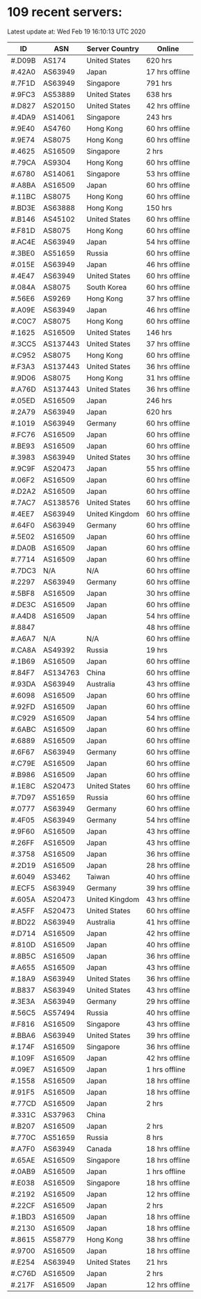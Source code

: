 # 109 recent servers:

Latest update at: Wed Feb 19 16:10:13 UTC 2020

| ID | ASN | Server Country | Online |
| -- | --- | -------------- | ------ |
| #.D09B | AS174 | United States | 620 hrs |
| #.42A0 | AS63949 | Japan | 17 hrs offline |
| #.7F1D | AS63949 | Singapore | 791 hrs |
| #.9FC3 | AS53889 | United States | 638 hrs |
| #.D827 | AS20150 | United States | 42 hrs offline |
| #.4DA9 | AS14061 | Singapore | 243 hrs |
| #.9E40 | AS4760 | Hong Kong | 60 hrs offline |
| #.9E74 | AS8075 | Hong Kong | 60 hrs offline |
| #.4625 | AS16509 | Singapore | 2 hrs |
| #.79CA | AS9304 | Hong Kong | 60 hrs offline |
| #.6780 | AS14061 | Singapore | 53 hrs offline |
| #.A8BA | AS16509 | Japan | 60 hrs offline |
| #.11BC | AS8075 | Hong Kong | 60 hrs offline |
| #.BD3E | AS63888 | Hong Kong | 150 hrs |
| #.B146 | AS45102 | United States | 60 hrs offline |
| #.F81D | AS8075 | Hong Kong | 60 hrs offline |
| #.AC4E | AS63949 | Japan | 54 hrs offline |
| #.3BE0 | AS51659 | Russia | 60 hrs offline |
| #.015E | AS63949 | Japan | 46 hrs offline |
| #.4E47 | AS63949 | United States | 60 hrs offline |
| #.084A | AS8075 | South Korea | 60 hrs offline |
| #.56E6 | AS9269 | Hong Kong | 37 hrs offline |
| #.A09E | AS63949 | Japan | 46 hrs offline |
| #.C0C7 | AS8075 | Hong Kong | 60 hrs offline |
| #.1625 | AS16509 | United States | 146 hrs |
| #.3CC5 | AS137443 | United States | 37 hrs offline |
| #.C952 | AS8075 | Hong Kong | 60 hrs offline |
| #.F3A3 | AS137443 | United States | 36 hrs offline |
| #.9D06 | AS8075 | Hong Kong | 31 hrs offline |
| #.A76D | AS137443 | United States | 36 hrs offline |
| #.05ED | AS16509 | Japan | 246 hrs |
| #.2A79 | AS63949 | Japan | 620 hrs |
| #.1019 | AS63949 | Germany | 60 hrs offline |
| #.FC76 | AS16509 | Japan | 60 hrs offline |
| #.BE93 | AS16509 | Japan | 60 hrs offline |
| #.3983 | AS63949 | United States | 30 hrs offline |
| #.9C9F | AS20473 | Japan | 55 hrs offline |
| #.06F2 | AS16509 | Japan | 60 hrs offline |
| #.D2A2 | AS16509 | Japan | 60 hrs offline |
| #.7AC7 | AS138576 | United States | 60 hrs offline |
| #.4EE7 | AS63949 | United Kingdom | 60 hrs offline |
| #.64F0 | AS63949 | Germany | 60 hrs offline |
| #.5E02 | AS16509 | Japan | 60 hrs offline |
| #.DA0B | AS16509 | Japan | 60 hrs offline |
| #.7714 | AS16509 | Japan | 60 hrs offline |
| #.7DC3 | N/A | N/A | 60 hrs offline |
| #.2297 | AS63949 | Germany | 60 hrs offline |
| #.5BF8 | AS16509 | Japan | 30 hrs offline |
| #.DE3C | AS16509 | Japan | 60 hrs offline |
| #.A4D8 | AS16509 | Japan | 54 hrs offline |
| #.8847 |  |  | 48 hrs offline |
| #.A6A7 | N/A | N/A | 60 hrs offline |
| #.CA8A | AS49392 | Russia | 19 hrs |
| #.1B69 | AS16509 | Japan | 60 hrs offline |
| #.84F7 | AS134763 | China | 60 hrs offline |
| #.93DA | AS63949 | Australia | 43 hrs offline |
| #.6098 | AS16509 | Japan | 60 hrs offline |
| #.92FD | AS16509 | Japan | 60 hrs offline |
| #.C929 | AS16509 | Japan | 54 hrs offline |
| #.6ABC | AS16509 | Japan | 60 hrs offline |
| #.6889 | AS16509 | Japan | 60 hrs offline |
| #.6F67 | AS63949 | Germany | 60 hrs offline |
| #.C79E | AS16509 | Japan | 60 hrs offline |
| #.B986 | AS16509 | Japan | 60 hrs offline |
| #.1E8C | AS20473 | United States | 60 hrs offline |
| #.7D97 | AS51659 | Russia | 60 hrs offline |
| #.0777 | AS63949 | Germany | 60 hrs offline |
| #.4F05 | AS63949 | Germany | 54 hrs offline |
| #.9F60 | AS16509 | Japan | 43 hrs offline |
| #.26FF | AS16509 | Japan | 43 hrs offline |
| #.3758 | AS16509 | Japan | 36 hrs offline |
| #.2D19 | AS16509 | Japan | 28 hrs offline |
| #.6049 | AS3462 | Taiwan | 40 hrs offline |
| #.ECF5 | AS63949 | Germany | 39 hrs offline |
| #.605A | AS20473 | United Kingdom | 43 hrs offline |
| #.A5FF | AS20473 | United States | 60 hrs offline |
| #.BD22 | AS63949 | Australia | 41 hrs offline |
| #.D714 | AS16509 | Japan | 42 hrs offline |
| #.810D | AS16509 | Japan | 40 hrs offline |
| #.8B5C | AS16509 | Japan | 36 hrs offline |
| #.A655 | AS16509 | Japan | 43 hrs offline |
| #.18A9 | AS63949 | United States | 36 hrs offline |
| #.B837 | AS63949 | United States | 43 hrs offline |
| #.3E3A | AS63949 | Germany | 29 hrs offline |
| #.56C5 | AS57494 | Russia | 40 hrs offline |
| #.F816 | AS16509 | Singapore | 43 hrs offline |
| #.BBA6 | AS63949 | United States | 39 hrs offline |
| #.174F | AS16509 | Singapore | 36 hrs offline |
| #.109F | AS16509 | Japan | 42 hrs offline |
| #.09E7 | AS16509 | Japan | 1 hrs offline |
| #.1558 | AS16509 | Japan | 18 hrs offline |
| #.91F5 | AS16509 | Japan | 18 hrs offline |
| #.77CD | AS16509 | Japan | 2 hrs |
| #.331C | AS37963 | China | |
| #.B207 | AS16509 | Japan | 2 hrs |
| #.770C | AS51659 | Russia | 8 hrs |
| #.A7F0 | AS63949 | Canada | 18 hrs offline |
| #.65AE | AS16509 | Singapore | 18 hrs offline |
| #.0AB9 | AS16509 | Japan | 1 hrs offline |
| #.E038 | AS16509 | Singapore | 18 hrs offline |
| #.2192 | AS16509 | Japan | 12 hrs offline |
| #.22CF | AS16509 | Japan | 2 hrs |
| #.1BD3 | AS16509 | Japan | 18 hrs offline |
| #.2130 | AS16509 | Japan | 18 hrs offline |
| #.8615 | AS58779 | Hong Kong | 38 hrs offline |
| #.9700 | AS16509 | Japan | 18 hrs offline |
| #.E254 | AS63949 | United States | 21 hrs |
| #.C76D | AS16509 | Japan | 2 hrs |
| #.217F | AS16509 | Japan | 12 hrs offline |

